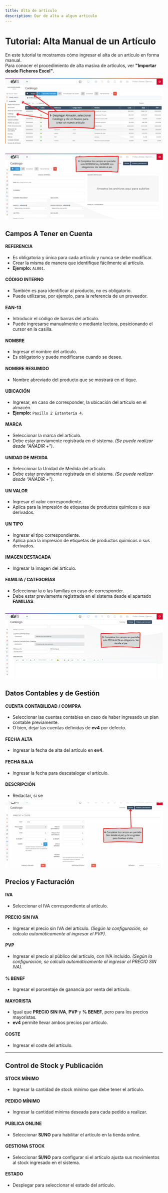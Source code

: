 ```yaml
---
title: Alta de articulo
description: Dar de alta a algun articulo
---
```


# Tutorial: Alta Manual de un Artículo

En este tutorial te mostramos cómo ingresar el alta de un artículo en forma manual.  
Para conocer el procedimiento de alta masiva de artículos, ver **"Importar desde Ficheros Excel"**.

![](../../../assets/importardatos/alta1.png)

![](../../../assets/importardatos/alta2.png)
---

## Campos A Tener en Cuenta

#### REFERENCIA  
- Es obligatoria y única para cada artículo y nunca se debe modificar.  
- Crear la misma de manera que identifique fácilmente al artículo.  
- **Ejemplo:** `AL001`.

#### CÓDIGO INTERNO  
- También es para identificar al producto, no es obligatorio.  
- Puede utilizarse, por ejemplo, para la referencia de un proveedor.

#### EAN-13  
- Introducir el código de barras del artículo.  
- Puede ingresarse manualmente o mediante lectora, posicionando el cursor en la casilla.

#### NOMBRE  
- Ingresar el nombre del artículo.  
- Es obligatorio y puede modificarse cuando se desee.

#### NOMBRE RESUMIDO  
- Nombre abreviado del producto que se mostrará en el tique.

#### UBICACIÓN  
- Ingresar, en caso de corresponder, la ubicación del artículo en el almacén.  
- **Ejemplo:** `Pasillo 2 Estantería 4`.

#### MARCA  
- Seleccionar la marca del artículo.  
- Debe estar previamente registrada en el sistema. *(Se puede realizar desde "AÑADIR +")*.

#### UNIDAD DE MEDIDA  
- Seleccionar la Unidad de Medida del artículo.  
- Debe estar previamente registrada en el sistema. *(Se puede realizar desde "AÑADIR +")*.

#### UN VALOR  
- Ingresar el valor correspondiente.  
- Aplica para la impresión de etiquetas de productos químicos o sus derivados.

#### UN TIPO  
- Ingresar el tipo correspondiente.  
- Aplica para la impresión de etiquetas de productos químicos o sus derivados.

#### IMAGEN DESTACADA  
- Ingresar la imagen del artículo.

#### FAMILIA / CATEGORÍAS  
- Seleccionar la o las familias en caso de corresponder.  
- Debe estar previamente registrada en el sistema desde el apartado **FAMILIAS**.

![](../../../assets/importardatos/alta3.png)
---

## Datos Contables y de Gestión

#### CUENTA CONTABILIDAD / COMPRA  
- Seleccionar las cuentas contables en caso de haber ingresado un plan contable previamente.  
- O bien, dejar las cuentas definidas de **ev4** por defecto.

#### FECHA ALTA  
- Ingresar la fecha de alta del artículo en **ev4**.

#### FECHA BAJA  
- Ingresar la fecha para descatalogar el artículo.

#### DESCRIPCIÓN  
- Redactar, si se

![](../../../assets/importardatos/alta4.png)

## Precios y Facturación

#### IVA  
- Seleccionar el IVA correspondiente al artículo.

#### PRECIO SIN IVA  
- Ingresar el precio sin IVA del artículo. *(Según la configuración, se calcula automáticamente al ingresar el PVP).*

#### PVP  
- Ingresar el precio al público del artículo, con IVA incluido. *(Según la configuración, se calcula automáticamente al ingresar el PRECIO SIN IVA).*

#### % BENEF  
- Ingresar el porcentaje de ganancia por venta del artículo.

#### MAYORISTA  
- Igual que **PRECIO SIN IVA**, **PVP** y **% BENEF**, pero para los precios mayoristas.  
- **ev4** permite llevar ambos precios por artículo.

#### COSTE  
- Ingresar el coste del artículo.

---

## Control de Stock y Publicación

#### STOCK MÍNIMO  
- Ingresar la cantidad de stock mínimo que debe tener el artículo.

#### PEDIDO MÍNIMO  
- Ingresar la cantidad mínima deseada para cada pedido a realizar.

#### PUBLICA ONLINE  
- Seleccionar **SI/NO** para habilitar el artículo en la tienda online.

#### GESTIONA STOCK  
- Seleccionar **SI/NO** para configurar si el artículo ajusta sus movimientos al stock ingresado en el sistema.

#### ESTADO  
- Desplegar para seleccionar el estado del artículo.